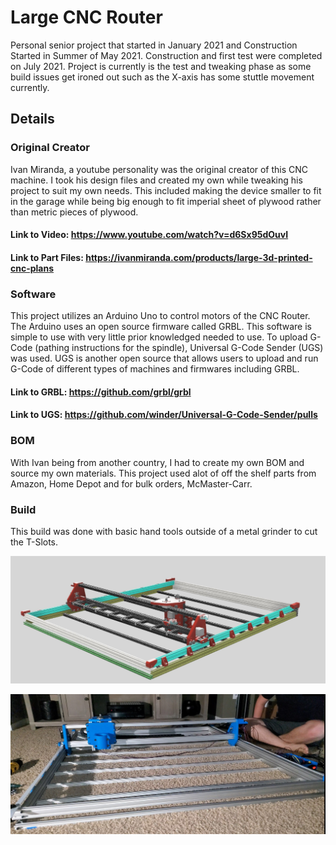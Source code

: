 # Large CNC Router
Personal senior project that started in January 2021 and Construction Started in Summer of May 2021. Construction and first test were completed on July 2021. Project is currently is the test and tweaking phase as some build issues get ironed out such as the X-axis has some stuttle movement currently. 

## Details

### Original Creator
Ivan Miranda, a youtube personality was the original creator of this CNC machine. I took his design files and created my own while tweaking his project to suit my own needs. This included making the device smaller to fit in the garage while being big enough to fit imperial sheet of plywood rather than metric pieces of plywood. 

#### Link to Video: https://www.youtube.com/watch?v=d6Sx95dOuvI
#### Link to Part Files: https://ivanmiranda.com/products/large-3d-printed-cnc-plans

### Software
This project utilizes an Arduino Uno to control motors of the CNC Router. The Arduino uses an open source firmware called GRBL. This software is simple to use with very little prior knowledged needed to use. To upload G-Code (pathing instructions for the spindle), Universal G-Code Sender (UGS) was used. UGS is another open source that allows users to upload and run G-Code of different types of machines and firmwares including GRBL. 

#### Link to GRBL: https://github.com/grbl/grbl
#### Link to UGS: https://github.com/winder/Universal-G-Code-Sender/pulls

### BOM
With Ivan being from another country, I had to create my own BOM and source my own materials. This project used alot of off the shelf parts from Amazon, Home Depot and for bulk orders, McMaster-Carr.

### Build
This build was done with basic hand tools outside of a metal grinder to cut the T-Slots.

![alt text](https://github.com/antma21n/Anthony-Projects/blob/main/Senior%20-%20CNC%20Router/CNC%20Router%20ASM.jpg)

![alt text](https://github.com/antma21n/Anthony-Projects/blob/main/Senior%20-%20CNC%20Router/Complete%20Build.jpg)
